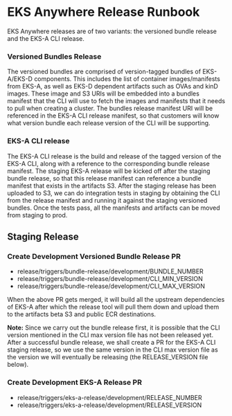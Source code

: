 # EKS Anywhere Release Runbook

EKS Anywhere releases are of two variants: the versioned bundle release and the EKS-A CLI release.

### Versioned Bundles Release

The versioned bundles are comprised of version-tagged bundles of EKS-A/EKS-D components. This includes the list of container images/manifests from EKS-A, as well as EKS-D dependent artifacts such as OVAs and kinD images. These image and S3 URIs will be embedded into a bundles manifest that the CLI will use to fetch the images and manifests that it needs to pull when creating a cluster. The bundles release manifest URI will be referenced in the EKS-A CLI release manifest, so that customers will know what version bundle each release version of the CLI will be supporting.

### EKS-A CLI release

The EKS-A CLI release is the build and release of the tagged version of the EKS-A CLI, along with a reference to the corresponding bundle release manifest. The staging EKS-A release will be kicked off after the staging bundle release, so that this release manifest can reference a bundle manifest that exists in the artifacts S3. After the staging release has been uploaded to S3, we can do integration tests in staging by obtaining the CLI from the release manifest and running it against the staging versioned bundles. Once the tests pass, all the manifests and artifacts can be moved from staging to prod.

## Staging Release

### Create Development Versioned Bundle Release PR

* release/triggers/bundle-release/development/BUNDLE_NUMBER
* release/triggers/bundle-release/development/CLI_MIN_VERSION
* release/triggers/bundle-release/development/CLI_MAX_VERSION

When the above PR gets merged, it will build all the upstream dependencies of EKS-A after which the release tool will pull them down and upload them to the artifacts beta S3 and public ECR destinations. 

**Note:** Since we carry out the bundle release first, it is possible that the CLI version mentioned in the CLI max version file has not been released yet. After a successful bundle release, we shall create a PR for the EKS-A CLI staging release, so we use the same version in the CLI max version file as the version we will eventually be releasing (the RELEASE_VERSION file below).

### Create Development EKS-A Release PR

* release/triggers/eks-a-release/development/RELEASE_NUMBER
* release/triggers/eks-a-release/development/RELEASE_VERSION



